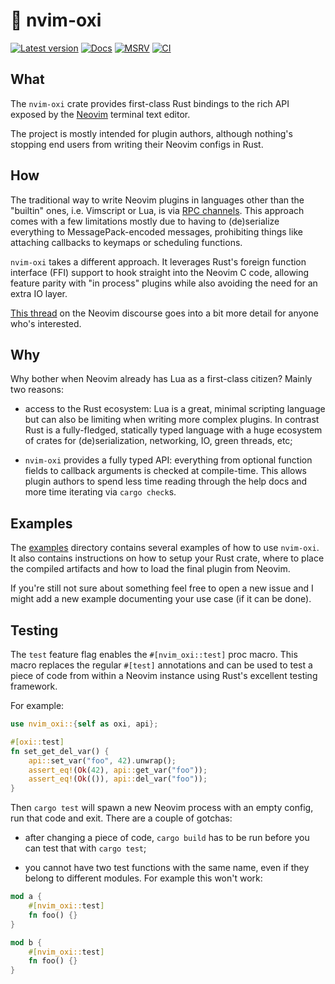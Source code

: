 # 🔗 nvim-oxi

[![Latest version]](https://crates.io/crates/nvim-oxi)
[![Docs]](https://docs.rs/nvim-oxi)
[![MSRV]](https://www.rust-lang.org/)
[![CI]](https://github.com/noib3/nvim-oxi/actions)

[Latest version]: https://img.shields.io/crates/v/nvim-oxi.svg
[Docs]: https://docs.rs/nvim-oxi/badge.svg
[MSRV]: https://img.shields.io/badge/rustc-1.62+-brightgreen.svg?&logo=rust
[CI]: https://github.com/noib3/nvim-oxi/actions/workflows/tests.yml/badge.svg

## What

The `nvim-oxi` crate provides first-class Rust bindings to the rich API exposed
by the [Neovim](https://neovim.io) terminal text editor.

The project is mostly intended for plugin authors, although nothing's stopping
end users from writing their Neovim configs in Rust.

## How

The traditional way to write Neovim plugins in languages other than the
"builtin" ones, i.e. Vimscript or Lua, is via [RPC
channels](https://neovim.io/doc/user/api.html#RPC). This approach comes with a
few limitations mostly due to having to (de)serialize everything to
MessagePack-encoded messages, prohibiting things like attaching callbacks to
keymaps or scheduling functions.

`nvim-oxi` takes a different approach. It leverages Rust's foreign function
interface (FFI) support to hook straight into the Neovim C code, allowing
feature parity with "in process" plugins while also avoiding the need for an
extra IO layer.

[This
thread](https://neovim.discourse.group/t/calling-neovim-internal-functions-with-luajit-ffi-and-rust)
on the Neovim discourse goes into a bit more detail for anyone who's
interested.

## Why

Why bother when Neovim already has Lua as a first-class citizen? Mainly two
reasons:

- access to the Rust ecosystem: Lua is a great, minimal scripting language but
  can also be limiting when writing more complex plugins. In contrast Rust is
  a fully-fledged, statically typed language with a huge ecosystem of crates
  for (de)serialization, networking, IO, green threads, etc;

- `nvim-oxi` provides a fully typed API: everything from optional function
  fields to callback arguments is checked at compile-time. This allows plugin
  authors to spend less time reading through the help docs and more time
  iterating via `cargo check`s.

## Examples

The [examples](https://github.com/noib3/nvim-oxi/tree/master/examples)
directory contains several examples of how to use `nvim-oxi`. It also contains
instructions on how to setup your Rust crate, where to place the compiled
artifacts and how to load the final plugin from Neovim.

If you're still not sure about something feel free to open a new issue and I
might add a new example documenting your use case (if it can be done).

## Testing

The `test` feature flag enables the `#[nvim_oxi::test]` proc macro. This macro
replaces the regular `#[test]` annotations and can be used to test a piece of
code from within a Neovim instance using Rust's excellent testing framework.

For example:

```rust
use nvim_oxi::{self as oxi, api};

#[oxi::test]
fn set_get_del_var() {
    api::set_var("foo", 42).unwrap();
    assert_eq!(Ok(42), api::get_var("foo"));
    assert_eq!(Ok(()), api::del_var("foo"));
}
```

Then `cargo test` will spawn a new Neovim process with an empty config, run
that code and exit. There are a couple of gotchas:

- after changing a piece of code, `cargo build` has to be run before you can
  test that with `cargo test`;

- you cannot have two test functions with the same name, even if they belong to
  different modules. For example this won't work:

```rust
mod a {
    #[nvim_oxi::test]
    fn foo() {}
}

mod b {
    #[nvim_oxi::test]
    fn foo() {}
}
```
